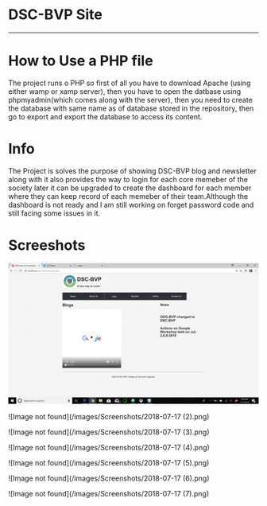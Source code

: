 # DSC-BVP Site
***
# How to Use a PHP file

The project runs o PHP so first of all you have to download Apache (using either wamp or xamp server), 
then you have to open the datbase using phpmyadmin(which comes along with the server),
then you need to create the database with same name as of database stored in the repository,
then go to export and export the database to access its content.

# Info

The Project is solves the purpose of showing DSC-BVP blog and newsletter along with it also provides the way to login for each core memeber of the society later it can be upgraded to create the dashboard for each member where they can keep record of each memeber of their team.Although the dashboard is not ready and I am still working on forget password code and still facing some issues in it.

# Screeshots

![Image not found](/images/Screenshots/2018-07-17.png)

![Image not found](/images/Screenshots/2018-07-17 (2).png)

![Image not found](/images/Screenshots/2018-07-17 (3).png)

![Image not found](/images/Screenshots/2018-07-17 (4).png)

![Image not found](/images/Screenshots/2018-07-17 (5).png)

![Image not found](/images/Screenshots/2018-07-17 (6).png)

![Image not found](/images/Screenshots/2018-07-17 (7).png)














